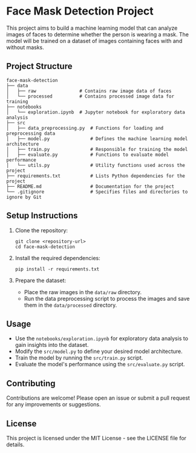 # Face Mask Detection Project

This project aims to build a machine learning model that can analyze images of faces to determine whether the person is wearing a mask. The model will be trained on a dataset of images containing faces with and without masks.

## Project Structure

```
face-mask-detection
├── data
│   ├── raw                # Contains raw image data of faces
│   └── processed          # Contains processed image data for training
├── notebooks
│   └── exploration.ipynb  # Jupyter notebook for exploratory data analysis
├── src
│   ├── data_preprocessing.py  # Functions for loading and preprocessing data
│   ├── model.py               # Defines the machine learning model architecture
│   ├── train.py               # Responsible for training the model
│   ├── evaluate.py            # Functions to evaluate model performance
│   └── utils.py               # Utility functions used across the project
├── requirements.txt           # Lists Python dependencies for the project
├── README.md                  # Documentation for the project
└── .gitignore                 # Specifies files and directories to ignore by Git
```

## Setup Instructions

1. Clone the repository:
   ```
   git clone <repository-url>
   cd face-mask-detection
   ```

2. Install the required dependencies:
   ```
   pip install -r requirements.txt
   ```

3. Prepare the dataset:
   - Place the raw images in the `data/raw` directory.
   - Run the data preprocessing script to process the images and save them in the `data/processed` directory.

## Usage

- Use the `notebooks/exploration.ipynb` for exploratory data analysis to gain insights into the dataset.
- Modify the `src/model.py` to define your desired model architecture.
- Train the model by running the `src/train.py` script.
- Evaluate the model's performance using the `src/evaluate.py` script.

## Contributing

Contributions are welcome! Please open an issue or submit a pull request for any improvements or suggestions.

## License

This project is licensed under the MIT License - see the LICENSE file for details.